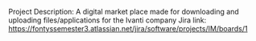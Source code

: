 Project Description: A digital market place made for downloading and uploading files/applications for the Ivanti company
Jira link: https://fontyssemester3.atlassian.net/jira/software/projects/IM/boards/1  
